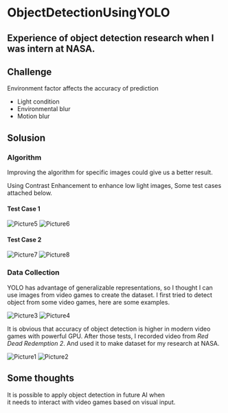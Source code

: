# ObjectDetectionUsingYOLO
## Experience of object detection research when I was intern at NASA.

## **Challenge**

Environment factor affects the accuracy of prediction
- Light condition
- Environmental blur
- Motion blur

## **Solusion**

### **Algorithm**

Improving the algorithm for specific images could give us a better result.

Using Contrast Enhancement to enhance low light images, Some test cases attached below.

#### Test Case 1
![Picture5](https://user-images.githubusercontent.com/44939469/92987871-560bf380-f47b-11ea-8f76-1f01e01b8048.jpg)
![Picture6](https://user-images.githubusercontent.com/44939469/92987872-57d5b700-f47b-11ea-966e-0df39de7f1cb.jpg)

#### Test Case 2
![Picture7](https://user-images.githubusercontent.com/44939469/92987873-57d5b700-f47b-11ea-82f4-6ca77d8f9865.jpg)
![Picture8](https://user-images.githubusercontent.com/44939469/92987874-586e4d80-f47b-11ea-9f39-90976aaf149a.jpg)

### **Data Collection**

YOLO has advantage of generalizable representations, so I thought I can use images from video games to create the dataset.
I first tried to detect object from some video games, here are some examples.

![Picture3](https://user-images.githubusercontent.com/44939469/92987444-37a3f900-f477-11ea-8e3b-9b718d3efbc7.jpg)
![Picture4](https://user-images.githubusercontent.com/44939469/92987445-38d52600-f477-11ea-8930-79dd7b537fa7.jpg)

It is obvious that accuracy of object detection is higher in modern video games with powerful GPU.
After those tests, I recorded video from *Red Dead Redemption 2*. And used it to make dataset for my research at NASA.

![Picture1](https://user-images.githubusercontent.com/44939469/92987442-34a90880-f477-11ea-9429-53c99c572a31.png)
![Picture2](https://user-images.githubusercontent.com/44939469/92987443-3672cc00-f477-11ea-972a-e9b1f59ac1c2.png)

## **Some thoughts**

It is possible to apply object detection in future AI when it needs to interact with video games based on visual input.
